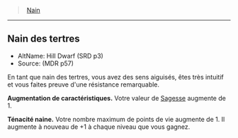 ﻿---
!SubRaceItem
ParentRaceId: hd_dwarf.md
FullName: Nain - Nain des tertres
WisdomBonus: 1
AbilityScoreIncrease: Votre valeur de [Sagesse](hd_abilities_wisdom.md) augmente de 1.
Id: dwarf_hd.md#nain-des-tertres
ParentLink: dwarf_hd.md#nain
Name: Nain des tertres
ParentName: Nain
NameLevel: 2
AltName: Hill Dwarf (SRD p3)
Source: (MDR p57)
Attributes:
  DwarvenToughnessKey: Ténacité naine
  DwarvenToughnessValue: Votre nombre maximum de points de vie augmente de 1. Il augmente à nouveau de +1 à chaque niveau que vous gagnez.
AttributesDictionary: >+
  DwarvenToughnessKey: Ténacité naine

  DwarvenToughnessValue: Votre nombre maximum de points de vie augmente de 1. Il augmente à nouveau de +1 à chaque niveau que vous gagnez.

Description: >+
  En tant que nain des tertres, vous avez des sens aiguisés, êtes très intuitif et vous faites preuve d'une résistance remarquable.

---
> [Nain](hd_dwarf.md)

---

## Nain des tertres

- AltName: Hill Dwarf (SRD p3)
- Source: (MDR p57)

En tant que nain des tertres, vous avez des sens aiguisés, êtes très intuitif et vous faites preuve d'une résistance remarquable.

**Augmentation de caractéristiques.** Votre valeur de [Sagesse](hd_abilities_wisdom.md) augmente de 1.

**Ténacité naine.** Votre nombre maximum de points de vie augmente de 1. Il augmente à nouveau de +1 à chaque niveau que vous gagnez.

